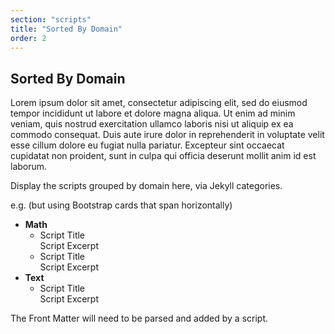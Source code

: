 ```yaml
---
section: "scripts"
title: "Sorted By Domain"
order: 2
---
```


## Sorted By Domain

Lorem ipsum dolor sit amet, consectetur adipiscing elit, sed do eiusmod tempor incididunt ut labore et dolore magna aliqua. Ut enim ad minim veniam, quis nostrud exercitation ullamco laboris nisi ut aliquip ex ea commodo consequat. Duis aute irure dolor in reprehenderit in voluptate velit esse cillum dolore eu fugiat nulla pariatur. Excepteur sint occaecat cupidatat non proident, sunt in culpa qui officia deserunt mollit anim id est laborum.

Display the scripts grouped by domain here, via Jekyll categories.

e.g. (but using Bootstrap cards that span horizontally)

<ul>
    <li><strong>Math</strong><ul><li>Script Title<br>Script Excerpt</li><li class="pt-2">Script Title<br>Script Excerpt</li></ul></li>
    <li class="pt-2"><strong>Text</strong><ul><li>Script Title<br>Script Excerpt</li></ul></li>
</ul>

The Front Matter will need to be parsed and added by a script.